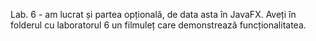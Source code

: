 Lab. 6 - am lucrat și partea opțională, de data asta în JavaFX. Aveți în folderul cu laboratorul 6 un filmuleț care demonstrează funcționalitatea.